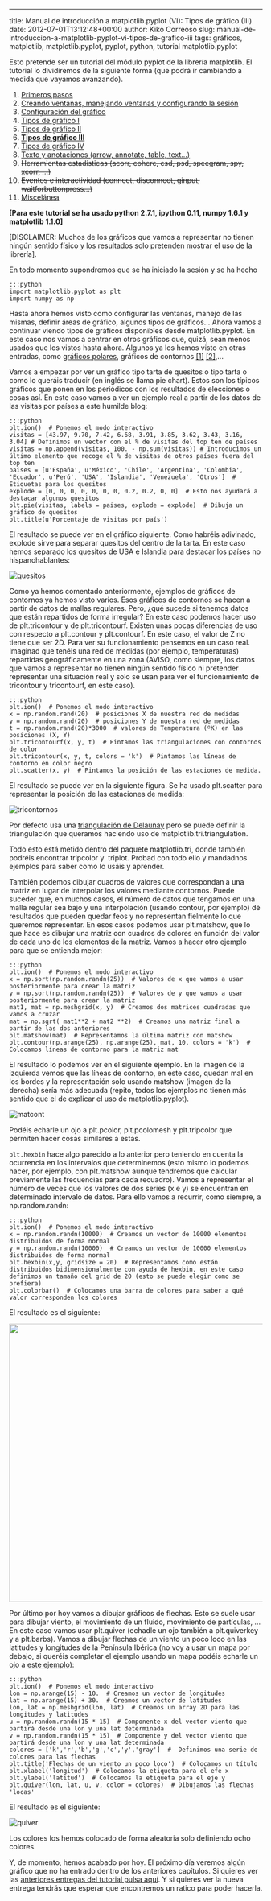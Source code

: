 ---
title: Manual de introducción a matplotlib.pyplot (VI): Tipos de gráfico (III)
date: 2012-07-01T13:12:48+00:00
author: Kiko Correoso
slug: manual-de-introduccion-a-matplotlib-pyplot-vi-tipos-de-grafico-iii
tags: gráficos, matplotlib, matplotlib.pyplot, pyplot, python, tutorial matplotlib.pyplot

Esto pretende ser un tutorial del módulo pyplot de la librería matplotlib. El tutorial lo dividiremos de la siguiente forma (que podrá ir cambiando a medida que vayamos avanzando).

  1. [Primeros pasos](https://pybonacci.org/2012/05/14/manual-de-introduccion-a-matplotlib-pyplot-i/ "Manual de introducción a matplotlib.pyplot (I): Primeros pasos")
  2. [Creando ventanas, manejando ventanas y configurando la sesión](https://pybonacci.org/2012/05/19/manual-de-introduccion-a-matplotlib-pyplot-ii-creando-y-manejando-ventanas-y-configurando-la-sesion/ "Manual de introducción a matplotlib.pyplot (II): Creando y manejando ventanas y configurando la sesión")
  3. [Configuración del gráfico](https://pybonacci.org/2012/05/25/manual-de-introduccion-a-matplotlib-pyplot-iii-configuracion-del-grafico/ "Manual de introducción a matplotlib.pyplot (III): Configuración del gráfico")
  4. [Tipos de gráfico I](https://pybonacci.org/2012/06/04/manual-de-introduccion-a-matplotlib-pyplot-iv-tipos-de-grafico-i/ "Manual de introducción a matplotlib.pyplot (IV): Tipos de gráfico (I)")
  5. [Tipos de gráfico II](https://pybonacci.org/2012/06/23/manual-de-introduccion-a-matplotlib-pyplot-v-tipos-de-grafico-ii/ "Manual de introducción a matplotlib.pyplot (V): Tipos de gráfico (II)")
  6. **[Tipos de gráfico III](https://pybonacci.org/2012/07/01/manual-de-introduccion-a-matplotlib-pyplot-vi-tipos-de-grafico-iii/ "Manual de introducción a matplotlib.pyplot (VI): Tipos de gráfico (III)")**
  7. [Tipos de gráfico IV](https://pybonacci.org/2012/07/29/manual-de-introduccion-a-matplotlib-pyplot-vii-tipos-de-grafico-iv/ "Manual de introducción a matplotlib.pyplot (VII): Tipos de gráfico (IV)")
  8. [Texto y anotaciones (arrow, annotate, table, text...)](https://pybonacci.org/2012/08/24/manual-de-introduccion-a-matplotlib-pyplot-viii-texto-y-anotaciones/ "Manual de introducción a matplotlib.pyplot (VIII): Texto y anotaciones")
  9. <del>Herramientas estadísticas (acorr, cohere, csd, psd, specgram, spy, xcorr, ...)</del>
 10. <del>Eventos e interactividad (connect, disconnect, ginput, waitforbuttonpress...)</del>
 11. [Miscelánea](https://pybonacci.org/2012/08/30/manual-de-introduccion-a-matplotlib-pyplot-ix-miscelanea/ "Manual de introducción a matplotlib.pyplot (IX): Miscelánea")

**[Para este tutorial se ha usado python 2.7.1, ipython 0.11, numpy 1.6.1 y matplotlib 1.1.0]**

[DISCLAIMER: Muchos de los gráficos que vamos a representar no tienen ningún sentido físico y los resultados solo pretenden mostrar el uso de la librería].

En todo momento supondremos que se ha iniciado la sesión y se ha hecho

    :::python
    import matplotlib.pyplot as plt
    import numpy as np

Hasta ahora hemos visto como configurar las ventanas, manejo de las mismas, definir áreas de gráfico, algunos tipos de gráficos... Ahora vamos a continuar viendo tipos de gráficos disponibles desde matplotlib.pyplot. En este caso nos vamos a centrar en otros gráficos que, quizá, sean menos usados que los vistos hasta ahora. Algunos ya los hemos visto en otras entradas, como [gráficos polares](https://pybonacci.org/2012/03/24/dibujando-una-rosa-de-frecuencias/), gráficos de contornos [[1]](https://pybonacci.org/2012/04/13/dibujando-lineas-de-nivel-en-python-con-matplotlib/) [[2]](https://pybonacci.org/2012/04/14/ejemplo-de-uso-de-basemap-y-netcdf4/),...

Vamos a empezar por ver un gráfico tipo tarta de quesitos o tipo tarta o como lo queráis traducir (en inglés se llama pie chart). Estos son los típicos gráficos que ponen en los periódicos con los resultados de elecciones o cosas así. En este caso vamos a ver un ejemplo real a partir de los datos de las visitas por países a este humilde blog:

    :::python
    plt.ion()  # Ponemos el modo interactivo
    visitas = [43.97, 9.70, 7.42, 6.68, 3.91, 3.85, 3.62, 3.43, 3.16, 3.04] # Definimos un vector con el % de visitas del top ten de países
    visitas = np.append(visitas, 100. - np.sum(visitas)) # Introducimos un último elemento que recoge el % de visitas de otros países fuera del top ten
    paises = [u'España', u'México', 'Chile', 'Argentina', 'Colombia', 'Ecuador', u'Perú', 'USA', 'Islandia', 'Venezuela', 'Otros']  # Etiquetas para los quesitos
    explode = [0, 0, 0, 0, 0, 0, 0, 0.2, 0.2, 0, 0]  # Esto nos ayudará a destacar algunos quesitos
    plt.pie(visitas, labels = paises, explode = explode)  # Dibuja un gráfico de quesitos
    plt.title(u'Porcentaje de visitas por país')

El resultado se puede ver en el gráfico siguiente. Como habréis adivinado, explode sirve para separar quesitos del centro de la tarta. En este caso hemos separado los quesitos de USA e Islandia para destacar los países no hispanohablantes:

![quesitos](https://pybonacci.org/images/2012/06/quesitos.png)

<!--more-->

Como ya hemos comentado anteriormente, ejemplos de gráficos de contornos ya hemos visto varios. Esos gráficos de contornos se hacen a partir de datos de mallas regulares. Pero, ¿qué sucede si tenemos datos que están repartidos de forma irregular? En este caso podemos hacer uso de plt.tricontour y de plt.tricontourf. Existen unas pocas diferencias de uso con respecto a plt.contour y plt.contourf. En este caso, el valor de Z no tiene que ser 2D. Para ver su funcionamiento pensemos en un caso real. Imaginad que tenéis una red de medidas (por ejemplo, temperaturas) repartidas geográficamente en una zona (AVISO, como siempre, los datos que vamos a representar no tienen ningún sentido físico ni pretender representar una situación real y solo se usan para ver el funcionamiento de tricontour y tricontourf, en este caso).

    :::python
    plt.ion()  # Ponemos el modo interactivo
    x = np.random.rand(20)  # posiciones X de nuestra red de medidas
    y = np.random.rand(20)  # posiciones Y de nuestra red de medidas
    t = np.random.rand(20)*3000  # valores de Temperatura (ºK) en las posiciones (X, Y)
    plt.tricontourf(x, y, t)  # Pintamos las triangulaciones con contornos de color
    plt.tricontour(x, y, t, colors = 'k')  # Pintamos las líneas de contorno en color negro
    plt.scatter(x, y)  # Pintamos la posición de las estaciones de medida.

El resultado se puede ver en la siguiente figura. Se ha usado plt.scatter para representar la posición de las estaciones de medida:

![tricontornos](https://pybonacci.org/images/2012/07/tricontornos.png)

Por defecto usa una [triangulación de Delaunay](http://es.wikipedia.org/wiki/Triangulaci%C3%B3n_de_Delaunay) pero se puede definir la triangulación que queramos haciendo uso de matplotlib.tri.triangulation.

Todo esto está metido dentro del paquete matplotlib.tri, donde también podréis encontrar tripcolor y  triplot. Probad con todo ello y mandadnos ejemplos para saber como lo usáis y aprender.

También podemos dibujar cuadros de valores que correspondan a una matriz en lugar de interpolar los valores mediante contornos. Puede suceder que, en muchos casos, el número de datos que tengamos en una malla regular sea bajo y una interpolación (usando contour, por ejemplo) dé resultados que pueden quedar feos y no representan fielmente lo que queremos representar. En esos casos podemos usar plt.matshow, que lo que hace es dibujar una matriz con cuadros de colores en función del valor de cada uno de los elementos de la matriz. Vamos a hacer otro ejemplo para que se entienda mejor:

    :::python
    plt.ion()  # Ponemos el modo interactivo
    x = np.sort(np.random.randn(25))  # Valores de x que vamos a usar posteriormente para crear la matriz
    y = np.sort(np.random.randn(25))  # Valores de y que vamos a usar posteriormente para crear la matriz
    mat1, mat = np.meshgrid(x, y)  # Creamos dos matrices cuadradas que vamos a cruzar
    mat = np.sqrt( mat1**2 + mat2 **2)  # Creamos una matriz final a partir de las dos anteriores
    plt.matshow(mat)  # Representamos la última matriz con matshow
    plt.contour(np.arange(25), np.arange(25), mat, 10, colors = 'k')  # Colocamos líneas de contorno para la matriz mat

El resultado lo podemos ver en el siguiente ejemplo. En la imagen de la izquierda vemos que las líneas de contorno, en este caso, quedan mal en los bordes y la representación solo usando matshow (imagen de la derecha) sería más adecuada (repito, todos los ejemplos no tienen más sentido que el de explicar el uso de matplotlib.pyplot).

![matcont](https://pybonacci.org/images/2012/07/matcont.png?style=centerme)

Podéis echarle un ojo a plt.pcolor, plt.pcolomesh y plt.tripcolor que permiten hacer cosas similares a estas.

`plt.hexbin` hace algo parecido a lo anterior pero teniendo en cuenta la ocurrencia en los intervalos que determinemos (esto mismo lo podemos hacer, por ejemplo, con plt.matshow aunque tendremos que calcular previamente las frecuencias para cada recuadro). Vamos a representar el número de veces que los valores de dos series (x e y) se encuentran en determinado intervalo de datos. Para ello vamos a recurrir, como siempre, a np.random.randn:

    :::python
    plt.ion()  # Ponemos el modo interactivo
    x = np.random.randn(10000)  # Creamos un vector de 10000 elementos distribuidos de forma normal
    y = np.random.randn(10000)  # Creamos un vector de 10000 elementos distribuidos de forma normal
    plt.hexbin(x,y, gridsize = 20)  # Representamos como están distribuidos bidimensionalmente con ayuda de hexbin, en este caso definimos un tamaño del grid de 20 (esto se puede elegir como se prefiera)
    plt.colorbar()  # Colocamos una barra de colores para saber a qué valor corresponden los colores

<p style="text-align:left;">
  El resultado es el siguiente:
</p>

<p style="text-align:left;">
  <a href="https://pybonacci.org/images/2012/07/hexbin.png"><img class="aligncenter size-full wp-image-684" title="hexbin" src="https://pybonacci.org/images/2012/07/hexbin.png" alt="" width="652" height="553" srcset="https://pybonacci.org/wp-content/uploads/2012/07/hexbin.png 652w, https://pybonacci.org/wp-content/uploads/2012/07/hexbin-300x254.png 300w" sizes="(max-width: 652px) 100vw, 652px" /></a>
</p>

<p style="text-align:left;">
  Por último por hoy vamos a dibujar gráficos de flechas. Esto se suele usar para dibujar viento, el movimiento de un fluido, movimiento de partículas, ... En este caso vamos usar plt.quiver (echadle un ojo también a plt.quiverkey y a plt.barbs). Vamos a dibujar flechas de un viento un poco loco en las latitudes y longitudes de la Península Ibérica (no voy a usar un mapa por debajo, si queréis completar el ejemplo usando un mapa podéis echarle un ojo a <a href="https://pybonacci.org/2012/04/14/ejemplo-de-uso-de-basemap-y-netcdf4/">este ejemplo</a>):
</p>

    :::python
    plt.ion()  # Ponemos el modo interactivo
    lon = np.arange(15) - 10.  # Creamos un vector de longitudes
    lat = np.arange(15) + 30.  # Creamos un vector de latitudes
    lon, lat = np.meshgrid(lon, lat)  # Creamos un array 2D para las longitudes y latitudes
    u = np.random.randn(15 * 15)  # Componente x del vector viento que partirá desde una lon y una lat determinada
    v = np.random.randn(15 * 15)  # Componente y del vector viento que partirá desde una lon y una lat determinada
    colores = ['k','r','b','g','c','y','gray']  #  Definimos una serie de colores para las flechas
    plt.title('Flechas de un viento un poco loco')  # Colocamos un título
    plt.xlabel('longitud')  # Colocamos la etiqueta para el efe x
    plt.ylabel('latitud')  # Colocamos la etiqueta para el eje y
    plt.quiver(lon, lat, u, v, color = colores)  # Dibujamos las flechas 'locas'

El resultado es el siguiente:

![quiver](https://pybonacci.org/images/2012/07/quiver.png)

Los colores los hemos colocado de forma aleatoria solo definiendo ocho colores.

Y, de momento, hemos acabado por hoy. El próximo día veremos algún gráfico que no ha entrado dentro de los anteriores capítulos. Si quieres ver las [anteriores entregas del tutorial pulsa aquí](https://pybonacci.org/tag/tutorial-matplotlib-pyplot/). Y si quieres ver la nueva entrega tendrás que esperar que encontremos un ratico para poder hacerla.
